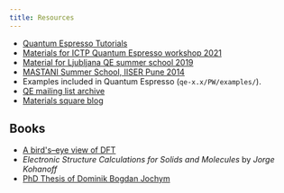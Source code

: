 ```yaml
---
title: Resources
---
```

- [Quantum Espresso Tutorials](https://www.quantum-espresso.org/resources/tutorials)
- [Materials for ICTP Quantum Espresso workshop 2021](
https://gitlab.com/QEF/materials-for-max-qe2021-online-school)
- [Material for Ljubljana QE summer school 2019](
https://gitlab.com/QEF/material-for-ljubljana-qe-summer-school)
- [MASTANI Summer School, IISER Pune 2014](
http://www.iiserpune.ac.in/~smr2626/talks-presentations.html)
- Examples included in Quantum Espresso (`qe-x.x/PW/examples/`).
- [QE mailing list archive](https://lists.quantum-espresso.org/pipermail/users/)
- [Materials square blog](https://www.materialssquare.com/blog/list/module-tip)

## Books
- [A bird's–eye view of DFT](https://arxiv.org/abs/cond-mat/0211443)
- *Electronic Structure Calculations for Solids and Molecules* by *Jorge Kohanoff*
- [PhD Thesis of Dominik Bogdan Jochym](http://cmt.dur.ac.uk/sjc/thesis_dbj/thesis.html)
